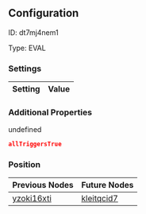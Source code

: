 # <nil>
## Configuration
ID:  dt7mj4nem1

Type: EVAL 


### Settings
| Setting | Value  |
| :------------------------ | ---------------------------------------- |
 




### Additional Properties
undefined
 ```json 
allTriggersTrue
```




### Position
| Previous Nodes | Future Nodes |
| :------------- | ------------ |
| [yzoki16xti](./yzoki16xti.md) | [kleitqcid7](./kleitqcid7.md) |
